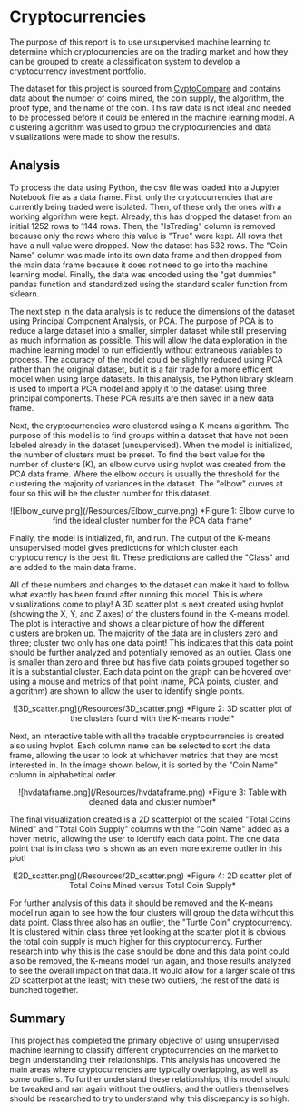 # Cryptocurrencies

The purpose of this report is to use unsupervised machine learning to determine which cryptocurrencies are on the trading market and how they can be grouped to create a classification system to develop a cryptocurrency investment portfolio.

The dataset for this project is sourced from [CyptoCompare](https://min-api.cryptocompare.com/data/all/coinlist) and contains data about the number of coins mined, the coin supply, the algorithm, the proof type, and the name of the coin. This raw data is not ideal and needed to be processed before it could be entered in the machine learning model. A clustering algorithm was used to group the cryptocurrencies and data visualizations were made to show the results.

## Analysis

To process the data using Python, the csv file was loaded into a Jupyter Notebook file as a data frame. First, only the cryptocurrencies that are currently being traded were isolated. Then, of these only the ones with a working algorithm were kept. Already, this has dropped the dataset from an initial 1252 rows to 1144 rows. Then, the "IsTrading" column is removed because only the rows where this value is "True" were kept. All rows that have a null value were dropped. Now the dataset has 532 rows. The "Coin Name" column was made into its own data frame and then dropped from the main data frame because it does not need to go into the machine learning model. Finally, the data was encoded using the "get dummies" pandas function and standardized using the standard scaler function from sklearn. 

The next step in the data analysis is to reduce the dimensions of the dataset using Principal Component Analysis, or PCA. The purpose of PCA is to reduce a large dataset into a smaller, simpler dataset while still preserving as much information as possible. This will allow the data exploration in the machine learning model to run efficiently without extraneous variables to process. The accuracy of the model could be slightly reduced using PCA rather than the original dataset, but it is a fair trade for a more efficient model when using large datasets. In this analysis, the Python library sklearn is used to import a PCA model and apply it to the dataset using three principal components. These PCA results are then saved in a new data frame.

Next, the cryptocurrencies were clustered using a K-means algorithm. The purpose of this model is to find groups within a dataset that have not been labeled already in the dataset (unsupervised). When the model is initialized, the number of clusters must be preset. To find the best value for the number of clusters (K), an elbow curve using hvplot was created from the PCA data frame. Where the elbow occurs is usually the threshold for the clustering the majority of variances in the dataset. The "elbow" curves at four so this will be the cluster number for this dataset. 
<p align="center">
![Elbow_curve.png](/Resources/Elbow_curve.png)
*Figure 1: Elbow curve to find the ideal cluster number for the PCA data frame*
</p>
Finally, the model is initialized, fit, and run. The output of the K-means unsupervised model gives predictions for which cluster each cryptocurrency is the best fit. These predictions are called the "Class" and are added to the main data frame.

All of these numbers and changes to the dataset can make it hard to follow what exactly has been found after running this model. This is where visualizations come to play! A 3D scatter plot is next created using hvplot (showing the X, Y, and Z axes) of the clusters found in the K-means model. The plot is interactive and shows a clear picture of how the different clusters are broken up. The majority of the data are in clusters zero and three; cluster two only has one data point! This indicates that this data point should be further analyzed and potentially removed as an outlier. Class one is smaller than zero and three but has five data points grouped together so it is a substantial cluster. Each data point on the graph can be hovered over using a mouse and metrics of that point (name, PCA points, cluster, and algorithm) are shown to allow the user to identify single points. 
<p align="center">
![3D_scatter.png](/Resources/3D_scatter.png)
*Figure 2: 3D scatter plot of the clusters found with the K-means model*
</p>
Next, an interactive table with all the tradable cryptocurrencies is created also using hvplot. Each column name can be selected to sort the data frame, allowing the user to look at whichever metrics that they are most interested in. In the image shown below, it is sorted by the "Coin Name" column in alphabetical order.
<p align="center">
![hvdataframe.png](/Resources/hvdataframe.png)
*Figure 3: Table with cleaned data and cluster number*
</p>
The final visualization created is a 2D scatterplot of the scaled "Total Coins Mined" and "Total Coin Supply" columns with the "Coin Name" added as a hover metric, allowing the user to identify each data point. The one data point that is in class two is shown as an even more extreme outlier in this plot! 
<p align="center">
![2D_scatter.png](/Resources/2D_scatter.png)
*Figure 4: 2D scatter plot of Total Coins Mined versus Total Coin Supply*
</p>
For further analysis of this data it should be removed and the K-means model run again to see how the four clusters will group the data without this data point. Class three also has an outlier, the "Turtle Coin" cryptocurrency. It is clustered within class three yet looking at the scatter plot it is obvious the total coin supply is much higher for this cryptocurrency. Further research into why this is the case should be done and this data point could also be removed, the K-means model run again, and those results analyzed to see the overall impact on that data. It would allow for a larger scale of this 2D scatterplot at the least; with these two outliers, the rest of the data is bunched together.

## Summary

This project has completed the primary objective of using unsupervised machine learning to classify different cryptocurrencies on the market to begin understanding their relationships. This analysis has uncovered the main areas where cryptocurrencies are typically overlapping, as well as some outliers. To further understand these relationships, this model should be tweaked and ran again without the outliers, and the outliers themselves should be researched to try to understand why this discrepancy is so high. 

